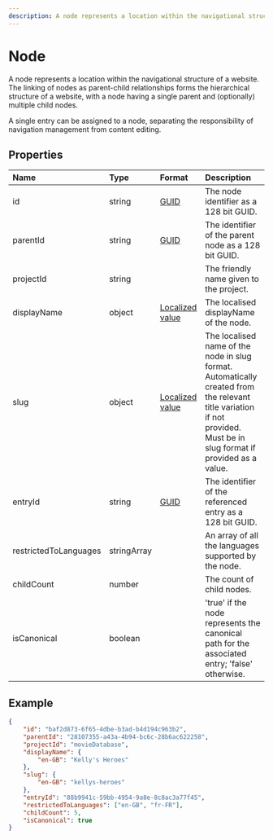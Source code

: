 ```yaml
---
description: A node represents a location within the navigational structure of a website. A single entry can be assigned to a node, separating the responsibility of navigation management from content editing. The linking of nodes as parent-child relationships forms the hierarchical structure of a website, with a node having a single parent and (optionally) multiple child nodes.
---
```


# Node

A node represents a location within the navigational structure of a website. The linking of nodes as parent-child relationships forms the hierarchical structure of a website, with a node having a single parent and (optionally) multiple child nodes.

A single entry can be assigned to a node, separating the responsibility of navigation management from content editing.

## Properties

| Name | Type | Format | Description |
| :------- | :--- | :----- | :---------- |
| id | string | [GUID](https://docs.microsoft.com/en-us/dotnet/api/system.guid) | The node identifier as a 128 bit GUID. |
| parentId | string | [GUID](https://docs.microsoft.com/en-us/dotnet/api/system.guid) | The identifier of the parent node as a 128 bit GUID. |
| projectId | string |  | The friendly name given to the project. |
| displayName | object | [Localized value](/key-concepts/localization.md) | The localised displayName of the node. |
| slug | object | [Localized value](/key-concepts/localization.md) | The localised name of the node in slug format. Automatically created from the relevant title variation if not provided. Must be in slug format if provided as a value. |
| entryId | string | [GUID](https://docs.microsoft.com/en-us/dotnet/api/system.guid) | The identifier of the referenced entry as a 128 bit GUID. |
| restrictedToLanguages | stringArray |  | An array of all the languages supported by the node. |
| childCount | number | | The count of child nodes. |
| isCanonical | boolean | | 'true' if the node represents the canonical path for the associated entry; 'false' otherwise. |

## Example

```json
{
	"id": "baf2d873-6f65-4dbe-b3ad-b4d194c963b2",
	"parentId": "28107355-a43a-4b94-bc6c-28b6ac622258",
	"projectId": "movieDatabase",
	"displayName": {
		"en-GB": "Kelly's Heroes"
	},
	"slug": {
		"en-GB": "kellys-heroes"
	},
	"entryId": "88b9941c-59bb-4954-9a8e-8c8ac3a77f45",
	"restrictedToLanguages": ["en-GB", "fr-FR"],
	"childCount": 5,
	"isCanonical": true
}
```
